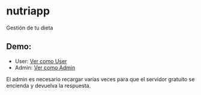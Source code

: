 # nutriapp

Gestión de tu dieta

## Demo:

- User: [Ver como User](https://nutriapp.gnppro.now.sh/)
- Admin: [Ver como Admin](https://nutriapp.gnppro.now.sh/admin)

El admin es necesario recargar varias veces para que el servidor gratuito se encienda y devuelva la respuesta.

